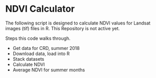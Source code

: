 # NDVI Calculator
The following script is designed to calculate NDVI values for Landsat images (tif) files in R.
This Repository is not active yet. 

Steps this code walks through.
 - Get data for CRD, summer 2018
 - Download data, load into R
 - Stack datasets 
 - Calculate NDVI
 - Average NDVI for summer months
